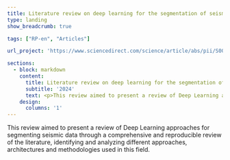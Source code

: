 ```yaml
---
title: Literature review on deep learning for the segmentation of seismic images
type: landing
show_breadcrumb: true

tags: ["RP-en", "Articles"]

url_project: 'https://www.sciencedirect.com/science/article/abs/pii/S0012825224002836'

sections:
  - block: markdown
    content:
      title: Literature review on deep learning for the segmentation of seismic images
      subtitle: '2024'
      text: <p>This review aimed to present a review of Deep Learning approaches for segmenting seismic data through a comprehensive and reproducible review of the literature, identifying and analyzing different approaches, architectures and methodologies used in this field.
    design:
      columns: '1'
---
```


This review aimed to present a review of Deep Learning approaches for segmenting seismic data through a comprehensive and reproducible review of the literature, identifying and analyzing different approaches, architectures and methodologies used in this field.
